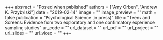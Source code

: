 +++
abstract = "Posted when published"
authors = ["Amy Orben", "Andrew K. Przybylski"]
date = "2019-02-14"
image = ""
image_preview = ""
math = false
publication = "Psychological Science (in press)"
title = "Teens and Screens: Evidence from two exploratory and one confirmatory experience sampling studies"
url_code = ""
url_dataset = ""
url_pdf = ""
url_project = ""
url_slides = ""
url_video = ""
+++
